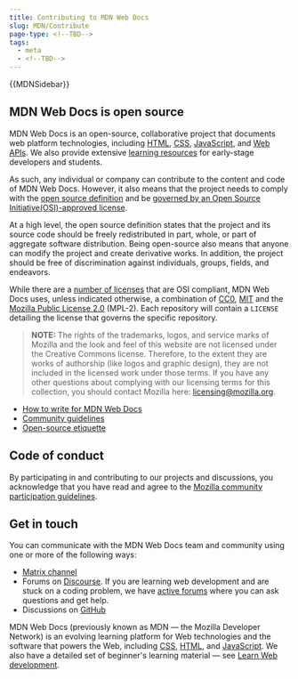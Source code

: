 ```yaml
---
title: Contributing to MDN Web Docs
slug: MDN/Contribute
page-type: <!--TBD-->
tags:
  - meta
  - <!--TBD-->
---
```

{{MDNSidebar}}

## MDN Web Docs is open source

MDN Web Docs is an open-source, collaborative project that documents web platform technologies, including [HTML](https://developer.mozilla.org/en-US/docs/Web/HTML), [CSS](https://developer.mozilla.org/en-US/docs/Web/CSS), [JavaScript](https://developer.mozilla.org/en-US/docs/Web/JavaScript), and [Web APIs](https://developer.mozilla.org/en-US/docs/Web/API). We also provide extensive [learning resources](https://developer.mozilla.org/en-US/docs/Learn) for early-stage developers and students.

As such, any individual or company can contribute to the content and code of MDN Web Docs. However, it also means that the project needs to comply with the [open source definition](https://opensource.org/osd) and be [governed by an Open Source Initiative(OSI)-approved license](https://opensource.org/licenses).

At a high level, the open source definition states that the project and its source code should be freely redistributed in part, whole, or part of aggregate software distribution. Being open-source also means that anyone can modify the project and create derivative works. In addition, the project should be free of discrimination against individuals, groups, fields, and endeavors.

While there are a [number of licenses](https://opensource.org/licenses) that are OSI compliant, MDN Web Docs uses, unless indicated otherwise, a combination of [CC0](https://creativecommons.org/share-your-work/public-domain/cc0/), [MIT](https://opensource.org/licenses/MIT) and the [Mozilla Public License 2.0](https://opensource.org/licenses/MPL-2.0) (MPL-2). Each repository will contain a `LICENSE` detailing the license that governs the specific repository.

> **NOTE:** The rights of the trademarks, logos, and service marks of Mozilla and the look and feel of this website are not licensed under the Creative Commons license. Therefore, to the extent they are works of authorship (like logos and graphic design), they are not included in the licensed work under those terms. If you have any other questions about complying with our licensing terms for this collection, you should contact Mozilla here: [licensing@mozilla.org](mailto:licensing@mozilla.org).

- [How to write for MDN Web Docs](how-to-write/index.md)
- [Community guidelines](community-guidelines/index.md)
- [Open-source etiquette](community-guidelines/open-source-etiquette/index.md)

## Code of conduct

By participating in and contributing to our projects and discussions, you acknowledge that you have read and agree to the [Mozilla community participation guidelines](https://github.com/mdn/mdn-community/blob/main/CODE_OF_CONDUCT.md).

## Get in touch

You can communicate with the MDN Web Docs team and community using one or more of the following ways:

- [Matrix channel](https://chat.mozilla.org/#/room/#mdn:mozilla.org)
- Forums on [Discourse](https://discourse.mozilla.org/c/mdn/236). If you are learning web development and are stuck on a coding problem, we have [active forums](https://discourse.mozilla.org/c/mdn/learn/250) where you can ask questions and get help.
- Discussions on [GitHub](https://github.com/mdn/mdn-community/discussions)

<!-- Captured -->

MDN Web Docs (previously known as MDN — the Mozilla Developer Network) is an evolving learning platform for Web technologies and the software that powers the Web, including [CSS](/en-US/docs/Web/CSS), [HTML](/en-US/docs/Web/HTML), and [JavaScript](/en-US/docs/Web/JavaScript). We also have a detailed set of beginner's learning material — see [Learn Web development](/en-US/docs/Learn).
